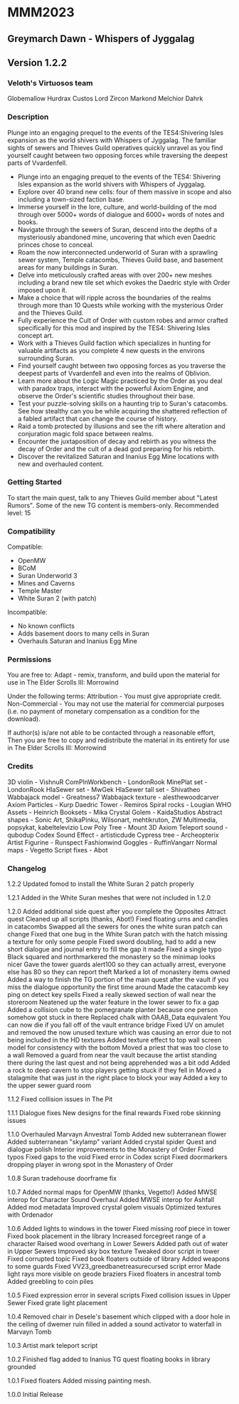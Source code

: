 # MMM2023
## Greymarch Dawn - Whispers of Jyggalag
## Version 1.2.2

### Veloth's Virtuosos team
Globemallow
Hurdrax Custos
Lord Zircon
Markond
Melchior Dahrk

### Description
Plunge into an engaging prequel to the events of the TES4:Shivering Isles expansion as the world shivers with Whispers of Jyggalag. The familiar sights of sewers and Thieves Guild operatives quickly unravel as you find yourself caught between two opposing forces while traversing the deepest parts of Vvardenfell.

* Plunge into an engaging prequel to the events of the TES4: Shivering Isles expansion as the world shivers with Whispers of Jyggalag.
* Explore over 40 brand new cells: four of them massive in scope and also including a town-sized faction base.
* Immerse yourself in the lore, culture, and world-building of the mod through over 5000+ words of dialogue and 6000+ words of notes and books.
* Navigate through the sewers of Suran, descend into the depths of a mysteriously abandoned mine, uncovering that which even Daedric princes chose to conceal.
* Roam the now interconnected underworld of Suran with a sprawling sewer system, Temple catacombs, Thieves Guild base, and basement areas for many buildings in Suran.
* Delve into meticulously crafted areas with over 200+ new meshes including a brand new tile set which evokes the Daedric style with Order imposed upon it.
* Make a choice that will ripple across the boundaries of the realms through more than 10 Quests while working with the mysterious Order and the Thieves Guild.
* Fully experience the Cult of Order with custom robes and armor crafted specifically for this mod and inspired by the TES4: Shivering Isles concept art.
* Work with a Thieves Guild faction which specializes in hunting for valuable artifacts as you complete 4 new quests in the environs surrounding Suran.
* Find yourself caught between two opposing forces as you traverse the deepest parts of Vvardenfell and even into the realms of Oblivion.
* Learn more about the Logic Magic practiced by the Order as you deal with paradox traps, interact with the powerful Axiom Engine, and observe the Order's scientific studies throughout their base.
* Test your puzzle-solving skills on a haunting trip to Suran's catacombs. See how stealthy can you be while acquiring the shattered reflection of a fabled artifact that can change the course of history.
* Raid a tomb protected by illusions and see the rift where alteration and conjuration magic fold space between realms.
* Encounter the juxtaposition of decay and rebirth as you witness the decay of Order and the cult of a dead god preparing for his rebirth.
* Discover the revitalized Saturan and Inanius Egg Mine locations with new and overhauled content.

### Getting Started
To start the main quest, talk to any Thieves Guild member about "Latest Rumors". Some of the new TG content is members-only.
Recommended level: 15

### Compatibility
Compatible:
* OpenMW
* BCoM
* Suran Underworld 3
* Mines and Caverns
* Temple Master
* White Suran 2 (with patch)

Incompatible:
* No known conflicts
* Adds basement doors to many cells in Suran
* Overhauls Saturan and Inanius Egg Mine

### Permissions
You are free to:
Adapt - remix, transform, and build upon the material for use in The Elder Scrolls III: Morrowind

Under the following terms:
Attribution - You must give appropriate credit.
Non-Commercial - You may not use the material for commercial purposes (i.e. no payment of monetary compensation as a condition for the download).

If author(s) is/are not able to be contacted through a reasonable effort,
Then you are free to copy and redistribute the material in its entirety for use in The Elder Scrolls III: Morrowind

### Credits
3D violin - VishnuR
ComPlnWorkbench - LondonRook
MinePlat set - LondonRook
HlaSewer set - MwGek
HlaSewer tall set - Shivatheo
Wabbajack model - Greatness7
Wabbajack texture - alesthewoodcarver
Axiom Particles - Kurp
Daedric Tower - Remiros
Spiral rocks - Lougian
WHO Assets - Heinrich
Booksets - Mika
Crystal Golem - KaidaStudios
Abstract shapes - Sonic Art, ShikaPinku, Wilsonart, mehtikruton, ZW Multimedia, popsykat, kabeltelevizio
Low Poly Tree - Mount 3D
Axiom Teleport sound - qubodup
Codex Sound Effect - artisticdude
Cypress tree - Archeopterix
Artist Figurine - Runspect
Fashionwind Goggles - RuffinVangarr
Normal maps - Vegetto
Script fixes - Abot

### Changelog
1.2.2
Updated fomod to install the White Suran 2 patch properly

1.2.1
Added in the White Suran meshes that were not included in 1.2.0

1.2.0
Added additional side quest after you complete the Opposites Attract quest
Cleaned up all scripts (thanks, Abot!)
Fixed floating urns and candles in catacombs
Swapped all the sewers for ones the white suran patch can change
Fixed that one bug in the White Suran patch with the hatch missing a texture for only some people
Fixed sword doubling, had to add a new short dialogue and journal entry to fill the gap it made
Fixed a single typo
Black squared and northmarkered the monastery so the minimap looks nicer
Gave the tower guards alert100 so they can actually arrest, everyone else has 80 so they can report theft
Marked a lot of monastery items owned
Added a way to finish the TG portion of the main quest after the vault if you miss the dialogue opportunity the first time around
Made the catacomb key ping on detect key spells
Fixed a really skewed section of wall near the storeroom
Neatened up the water feature in the lower sewer to fix a gap
Added a collision cube to the pomegranate planter because one person somehow got stuck in there
Replaced chalk with OAAB_Data equivalent
You can now die if you fall off of the vault entrance bridge
Fixed UV on amulet and removed the now unused texture which was causing an error due to not being included in the HD textures
Added texture effect to top wall screen model for consistency with the bottom
Moved a priest that was too close to a wall
Removed a guard from near the vault because the artist standing there during the last quest and not being apprehended was a bit odd
Added a rock to deep cavern to stop players getting stuck if they fell in
Moved a stalagmite that was just in the right place to block your way
Added a key to the upper sewer guard room

1.1.2
Fixed collision issues in The Pit

1.1.1
Dialogue fixes
New designs for the final rewards
Fixed robe skinning issues

1.1.0
Overhauled Marvayn Anvestral Tomb
Added new subterranean flower
Added subterranean "skylamp" variant
Added crystal spider
Quest and dialogue polish
Interior improvements to the Monastery of Order
Fixed typos
Fixed gaps to the void
Fixed error in Codex script
Fixed doormarkers dropping player in wrong spot in the Monastery of Order

1.0.8
Suran tradehouse doorframe fix

1.0.7
Added normal maps for OpenMW (thanks, Vegetto!)
Added MWSE interop for Character Sound Overhaul
Added MWSE interop for Ashfall
Added mod metadata
Improved crystal golem visuals
Optimized textures with Ordenador

1.0.6
Added lights to windows in the tower
Fixed missing roof piece in tower
Fixed book placement in the library
Increased forcegreet range of a character
Raised wood overhang in Lower Sewers
Added path out of water in Upper Sewers
Improved sky box texture
Tweaked door script in tower
Fixed corrupted topic
Fixed book floaters outside of library
Added weapons to some guards
Fixed VV23_greedbanetreasurecursed script error
Made light rays more visible on geode braziers
Fixed floaters in ancestral tomb
Added greebling to coin piles

1.0.5
Fixed expression error in several scripts
Fixed collision issues in Upper Sewer
Fixed grate light placement

1.0.4
Removed chair in Desele's basement which clipped with a door
hole in the ceiling of dwemer ruin filled in
added a sound activator to waterfall in Marvayn Tomb

1.0.3
Artist mark teleport script

1.0.2
Finished flag added to Inanius TG quest
floating books in library grounded

1.0.1
Fixed floaters
Added missing painting mesh.

1.0.0
Initial Release




















